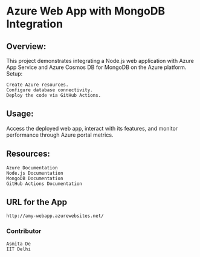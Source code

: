 # Azure Web App with MongoDB Integration

## Overview:

This project demonstrates integrating a Node.js web application with Azure App Service and Azure Cosmos DB for MongoDB on the Azure platform.
Setup:

    Create Azure resources.
    Configure database connectivity.
    Deploy the code via GitHub Actions.

## Usage:

Access the deployed web app, interact with its features, and monitor performance through Azure portal metrics.

## Resources:

    Azure Documentation
    Node.js Documentation
    MongoDB Documentation
    GitHub Actions Documentation
## URL for the App
    http://amy-webapp.azurewebsites.net/
### Contributor
    Asmita De
    IIT Delhi
